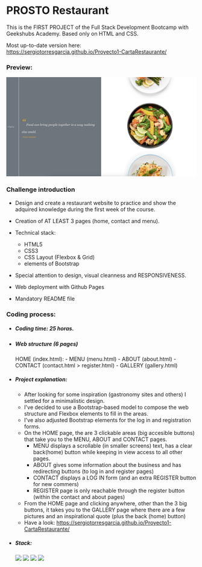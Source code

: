 # PROSTO Restaurant

This is the FIRST PROJECT of the Full Stack Development Bootcamp with Geekshubs Academy. Based only on HTML and CSS.

Most up-to-date version here: https://sergiotorresgarcia.github.io/Proyecto1-CartaRestaurante/

### Preview:
<img width="619" alt="homepage" src="./img/galleryPROSTO.png">


### Challenge introduction

- Design and create a restaurant website to practice and show the adquired knowledge during the first week of the course.

- Creation of AT LEAST 3 pages (home, contact and menu).

- Technical stack:
    - HTML5 
    - CSS3
    - CSS Layout (Flexbox & Grid)
    - elements of Bootstrap
    
    
- Special attention to design, visual cleanness and RESPONSIVENESS.

- Web deployment with Github Pages
- Mandatory README file

### Coding process:
- ##### Coding time: 25 horas.
- ##### Web structure (6 pages)
    HOME (index.html):
        -   MENU (menu.html)
        -   ABOUT (about.html)
        -   CONTACT (contact.html > register.html)
        -   GALLERY (gallery.html)

- ##### Project explanation:
    -   After looking for some inspiration (gastronomy sites and others) I settled for a minimalistic design.
    -   I've decided to use a Bootstrap-based model to compose the web structure and Flexbox elements to fill in the areas.
    -   I've also adjusted Bootstrap elements for the log in and registration forms.
    -   On the HOME page, the are 3 clickable areas (big accesible buttons) that take you to the MENU, ABOUT and CONTACT pages.
        -   MENU displays a scrollable (in smaller screens) text, has a clear back(home) button while keeping in view access to all other pages.
        -   ABOUT gives some information about the business and has redirecting buttons (to log in and register pages)
        -   CONTACT displays a LOG IN form (and an extra REGISTER button for new commers)
        -   REGISTER page is only reachable through the register button (within the contact and about pages)
    -   From the HOME page and clicking anywhere, other than the 3 big buttons, it takes you to the GALLERY page where there are a few pictures and an inspirational quote (plus the back (home) button)
    -  Have a look: https://sergiotorresgarcia.github.io/Proyecto1-CartaRestaurante/

- ##### Stack:
    <img src="https://img.shields.io/badge/HTML-E34F26">
    <img src="https://img.shields.io/badge/CSS3-1572B6">
    <img src="https://img.shields.io/badge/Bootstrap-7952B3">
    <img src="https://img.shields.io/badge/Git-F05032">


